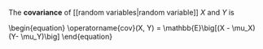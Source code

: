 The **covariance** of [[random variables|random variable]] $X$ and $Y$ is

\begin{equation}
\operatorname{cov}(X, Y) = \mathbb{E}\big[(X - \mu_X)(Y- \mu_Y)\big]
\end{equation}